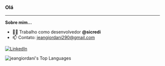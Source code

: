 ### Olá

<hr>

**Sobre mim...**

- 👨‍💻 Trabalho como desenvolvedor **@sicredi**
- 📫 Contato: jeangiordani290@gmail.com


[![LinkedIn][linkedin-shield]][linkedin-url] 

[linkedin-shield]: https://img.shields.io/badge/-LinkedIn-black.svg?style=for-the-badge&logo=linkedin&colorB=555
[linkedin-url]: https://www.linkedin.com/in/jean-giordani/

![jeangiordani's Top Languages](https://github-readme-stats.vercel.app/api/top-langs/?username=jeangiordani&theme=tokyonight&show_icons=true&hide_border=true&layout=compact)

<!--
**jeangiordani/jeangiordani** is a ✨ _special_ ✨ repository because its `README.md` (this file) appears on your GitHub profile.

Here are some ideas to get you started:

- 🔭 I’m currently working on ...
- 🌱 I’m currently learning ...
- 👯 I’m looking to collaborate on ...
- 🤔 I’m looking for help with ...
- 💬 Ask me about ...
- 📫 How to reach me: ...
- 😄 Pronouns: ...
- ⚡ Fun fact: ...
-->
